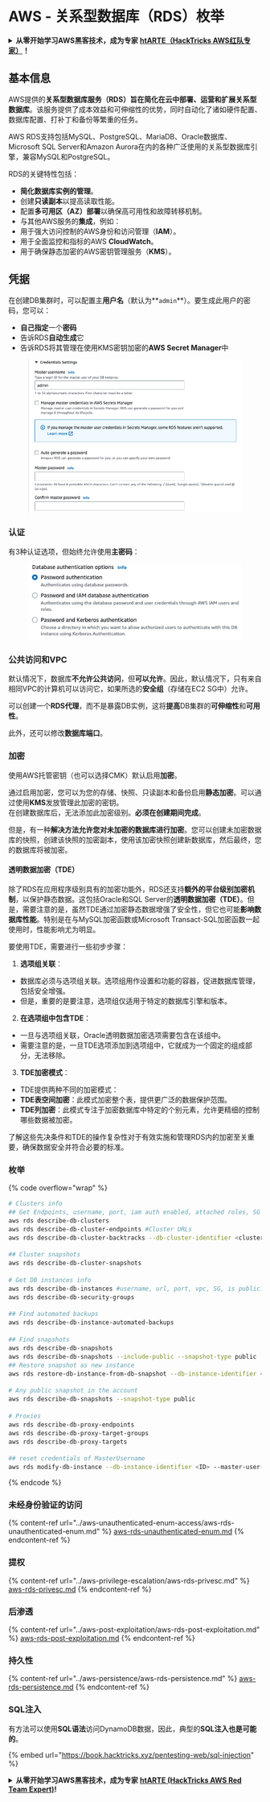 # AWS - 关系型数据库（RDS）枚举

<details>

<summary><strong>从零开始学习AWS黑客技术，成为专家</strong> <a href="https://training.hacktricks.xyz/courses/arte"><strong>htARTE（HackTricks AWS红队专家）</strong></a><strong>！</strong></summary>

支持HackTricks的其他方式：

* 如果您想看到您的**公司在HackTricks中做广告**或**下载PDF格式的HackTricks**，请查看[**订阅计划**](https://github.com/sponsors/carlospolop)!
* 获取[**官方PEASS & HackTricks周边产品**](https://peass.creator-spring.com)
* 探索[**PEASS家族**](https://opensea.io/collection/the-peass-family)，我们的独家[NFTs收藏品](https://opensea.io/collection/the-peass-family)
* **加入** 💬 [**Discord群**](https://discord.gg/hRep4RUj7f) 或 [**电报群**](https://t.me/peass) 或在**Twitter**上关注我们 🐦 [**@hacktricks\_live**](https://twitter.com/hacktricks\_live)**。**
* 通过向[**HackTricks**](https://github.com/carlospolop/hacktricks)和[**HackTricks Cloud**](https://github.com/carlospolop/hacktricks-cloud) github仓库提交PR来分享您的黑客技巧。

</details>

## 基本信息

AWS提供的**关系型数据库服务（RDS）**旨在简化在云中部署、运营和扩展**关系型数据库**。该服务提供了成本效益和可伸缩性的优势，同时自动化了诸如硬件配置、数据库配置、打补丁和备份等繁重的任务。

AWS RDS支持包括MySQL、PostgreSQL、MariaDB、Oracle数据库、Microsoft SQL Server和Amazon Aurora在内的各种广泛使用的关系型数据库引擎，兼容MySQL和PostgreSQL。

RDS的关键特性包括：

* **简化数据库实例的管理**。
* 创建**只读副本**以提高读取性能。
* 配置**多可用区（AZ）部署**以确保高可用性和故障转移机制。
* 与其他AWS服务的**集成**，例如：
* 用于强大访问控制的AWS身份和访问管理（**IAM**）。
* 用于全面监控和指标的AWS **CloudWatch**。
* 用于确保静态加密的AWS密钥管理服务（**KMS**）。

## 凭据

在创建DB集群时，可以配置主**用户名**（默认为**`admin`**）。要生成此用户的密码，您可以：

* **自己指定**一个**密码**
* 告诉RDS**自动生成**它
* 告诉RDS将其管理在使用KMS密钥加密的**AWS Secret Manager**中

<figure><img src="../../../.gitbook/assets/image (144).png" alt=""><figcaption></figcaption></figure>

### 认证

有3种认证选项，但始终允许使用**主密码**：

<figure><img src="../../../.gitbook/assets/image (227).png" alt=""><figcaption></figcaption></figure>

### 公共访问和VPC

默认情况下，数据库**不允许公共访问**，但**可以允许**。因此，默认情况下，只有来自相同VPC的计算机可以访问它，如果所选的**安全组**（存储在EC2 SG中）允许。

可以创建一个**RDS代理**，而不是暴露DB实例，这将**提高**DB集群的**可伸缩性**和**可用性**。

此外，还可以修改**数据库端口**。

### 加密

使用AWS托管密钥（也可以选择CMK）默认启用**加密**。

通过启用加密，您可以为您的存储、快照、只读副本和备份启用**静态加密**。可以通过使用**KMS**发放管理此加密的密钥。\
在创建数据库后，无法添加此加密级别。**必须在创建期间完成**。

但是，有一种**解决方法允许您对未加密的数据库进行加密**。您可以创建未加密数据库的快照，创建该快照的加密副本，使用该加密快照创建新数据库，然后最终，您的数据库将被加密。

#### 透明数据加密（TDE）

除了RDS在应用程序级别具有的加密功能外，RDS还支持**额外的平台级别加密机制**，以保护静态数据。这包括Oracle和SQL Server的**透明数据加密（TDE）**。但是，需要注意的是，虽然TDE通过加密静态数据增强了安全性，但它也可能**影响数据库性能**。特别是在与MySQL加密函数或Microsoft Transact-SQL加密函数一起使用时，性能影响尤为明显。

要使用TDE，需要进行一些初步步骤：

1. **选项组关联**：
* 数据库必须与选项组关联。选项组用作设置和功能的容器，促进数据库管理，包括安全增强。
* 但是，重要的是要注意，选项组仅适用于特定的数据库引擎和版本。
2. **在选项组中包含TDE**：
* 一旦与选项组关联，Oracle透明数据加密选项需要包含在该组中。
* 需要注意的是，一旦TDE选项添加到选项组中，它就成为一个固定的组成部分，无法移除。
3. **TDE加密模式**：
* TDE提供两种不同的加密模式：
* **TDE表空间加密**：此模式加密整个表，提供更广泛的数据保护范围。
* **TDE列加密**：此模式专注于加密数据库中特定的个别元素，允许更精细的控制哪些数据被加密。

了解这些先决条件和TDE的操作复杂性对于有效实施和管理RDS内的加密至关重要，确保数据安全并符合必要的标准。

### 枚举

{% code overflow="wrap" %}
```bash
# Clusters info
## Get Endpoints, username, port, iam auth enabled, attached roles, SG
aws rds describe-db-clusters
aws rds describe-db-cluster-endpoints #Cluster URLs
aws rds describe-db-cluster-backtracks --db-cluster-identifier <cluster-name>

## Cluster snapshots
aws rds describe-db-cluster-snapshots

# Get DB instances info
aws rds describe-db-instances #username, url, port, vpc, SG, is public?
aws rds describe-db-security-groups

## Find automated backups
aws rds describe-db-instance-automated-backups

## Find snapshots
aws rds describe-db-snapshots
aws rds describe-db-snapshots --include-public --snapshot-type public
## Restore snapshot as new instance
aws rds restore-db-instance-from-db-snapshot --db-instance-identifier <ID> --db-snapshot-identifier <ID> --availability-zone us-west-2a

# Any public snapshot in the account
aws rds describe-db-snapshots --snapshot-type public

# Proxies
aws rds describe-db-proxy-endpoints
aws rds describe-db-proxy-target-groups
aws rds describe-db-proxy-targets

## reset credentials of MasterUsername
aws rds modify-db-instance --db-instance-identifier <ID> --master-user-password <NewPassword> --apply-immediately
```
{% endcode %}

### 未经身份验证的访问

{% content-ref url="../aws-unauthenticated-enum-access/aws-rds-unauthenticated-enum.md" %}
[aws-rds-unauthenticated-enum.md](../aws-unauthenticated-enum-access/aws-rds-unauthenticated-enum.md)
{% endcontent-ref %}

### 提权

{% content-ref url="../aws-privilege-escalation/aws-rds-privesc.md" %}
[aws-rds-privesc.md](../aws-privilege-escalation/aws-rds-privesc.md)
{% endcontent-ref %}

### 后渗透

{% content-ref url="../aws-post-exploitation/aws-rds-post-exploitation.md" %}
[aws-rds-post-exploitation.md](../aws-post-exploitation/aws-rds-post-exploitation.md)
{% endcontent-ref %}

### 持久性

{% content-ref url="../aws-persistence/aws-rds-persistence.md" %}
[aws-rds-persistence.md](../aws-persistence/aws-rds-persistence.md)
{% endcontent-ref %}

### SQL注入

有方法可以使用**SQL语法**访问DynamoDB数据，因此，典型的**SQL注入也是可能的**。

{% embed url="https://book.hacktricks.xyz/pentesting-web/sql-injection" %}

<details>

<summary><strong>从零开始学习AWS黑客技术，成为专家</strong> <a href="https://training.hacktricks.xyz/courses/arte"><strong>htARTE (HackTricks AWS Red Team Expert)</strong></a><strong>!</strong></summary>

支持HackTricks的其他方式：

* 如果您想看到您的**公司在HackTricks中做广告**或**下载PDF格式的HackTricks**，请查看[**订阅计划**](https://github.com/sponsors/carlospolop)!
* 获取[**官方PEASS & HackTricks周边产品**](https://peass.creator-spring.com)
* 发现[**PEASS家族**](https://opensea.io/collection/the-peass-family)，我们的独家[**NFTs**](https://opensea.io/collection/the-peass-family)收藏品
* **加入** 💬 [**Discord群**](https://discord.gg/hRep4RUj7f) 或 [**电报群**](https://t.me/peass) 或在**Twitter**上关注我们 🐦 [**@hacktricks\_live**](https://twitter.com/hacktricks\_live)**.**
* 通过向[**HackTricks**](https://github.com/carlospolop/hacktricks)和[**HackTricks Cloud**](https://github.com/carlospolop/hacktricks-cloud) github仓库提交PR来分享您的黑客技巧。

</details>
